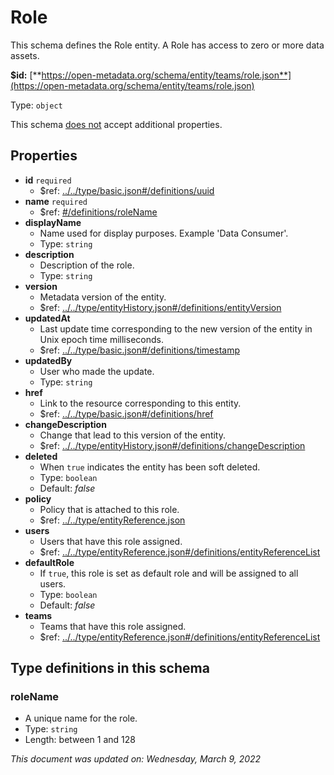 # Role

This schema defines the Role entity. A Role has access to zero or more data assets.

**$id:** [**https://open-metadata.org/schema/entity/teams/role.json**](https://open-metadata.org/schema/entity/teams/role.json)

Type: `object`

This schema <u>does not</u> accept additional properties.

## Properties
 - **id** `required`
	 - $ref: [../../type/basic.json#/definitions/uuid](../types/basic.md#uuid)
 - **name** `required`
	 - $ref: [#/definitions/roleName](#rolename)
 - **displayName**
	 - Name used for display purposes. Example 'Data Consumer'.
	 - Type: `string`
 - **description**
	 - Description of the role.
	 - Type: `string`
 - **version**
	 - Metadata version of the entity.
	 - $ref: [../../type/entityHistory.json#/definitions/entityVersion](../types/entityhistory.md#entityversion)
 - **updatedAt**
	 - Last update time corresponding to the new version of the entity in Unix epoch time milliseconds.
	 - $ref: [../../type/basic.json#/definitions/timestamp](../types/basic.md#timestamp)
 - **updatedBy**
	 - User who made the update.
	 - Type: `string`
 - **href**
	 - Link to the resource corresponding to this entity.
	 - $ref: [../../type/basic.json#/definitions/href](../types/basic.md#href)
 - **changeDescription**
	 - Change that lead to this version of the entity.
	 - $ref: [../../type/entityHistory.json#/definitions/changeDescription](../types/entityhistory.md#changedescription)
 - **deleted**
	 - When `true` indicates the entity has been soft deleted.
	 - Type: `boolean`
	 - Default: _false_
 - **policy**
	 - Policy that is attached to this role.
	 - $ref: [../../type/entityReference.json](../types/entityreference.md)
 - **users**
	 - Users that have this role assigned.
	 - $ref: [../../type/entityReference.json#/definitions/entityReferenceList](../types/entityreference.md#entityreferencelist)
 - **defaultRole**
	 - If `true`, this role is set as default role and will be assigned to all users.
	 - Type: `boolean`
	 - Default: _false_
 - **teams**
	 - Teams that have this role assigned.
	 - $ref: [../../type/entityReference.json#/definitions/entityReferenceList](../types/entityreference.md#entityreferencelist)


## Type definitions in this schema
### roleName

 - A unique name for the role.
 - Type: `string`
 - Length: between 1 and 128




_This document was updated on: Wednesday, March 9, 2022_